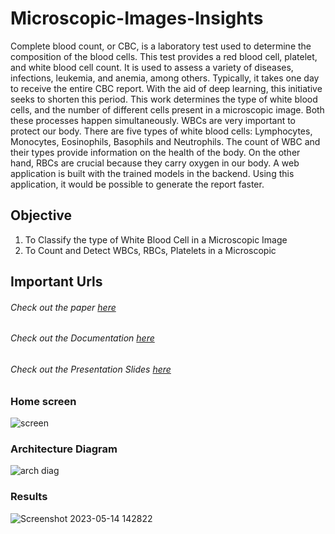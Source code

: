 # Microscopic-Images-Insights

Complete blood count, or CBC, is a laboratory test used to determine the composition of the blood cells. This test provides a red blood cell, platelet, and white blood cell count. It is used to assess a variety of diseases, infections, leukemia, and anemia, among others. Typically, it takes one day to receive the entire CBC report. With the aid of deep learning, this initiative seeks to shorten this period. This work determines the type of white blood cells, and the number of different cells present in a microscopic image. Both these processes happen simultaneously. WBCs are very important to protect our body. There are five types of white blood cells: Lymphocytes, Monocytes, Eosinophils, Basophils and Neutrophils. The count of WBC and their types provide information on the health of the body. On the other hand, RBCs are crucial because they carry oxygen in our body. A web application is built with the trained models in the backend. Using this application, it would be possible to generate the report faster.


## Objective

1. To Classify the type of White Blood Cell in a Microscopic Image
2. To Count and Detect WBCs, RBCs, Platelets in a Microscopic


## Important Urls

###### Check out the paper [here](https://drive.google.com/file/d/1q7F7yJsN4X1ApyHEMW2ZG2uPCq0L9Uu0/view)

###### Check out the Documentation [here](https://docs.google.com/document/d/1ZRJGAcB0T5WsoCLkN_bZp0Pq4MRrPjJyFwJB9ERvuug/edit)

###### Check out the Presentation Slides [here](https://docs.google.com/presentation/d/1dIPWzlUFSkvw3l-gwk53rFemBLb7L2g9ylPJvaW_PyY/edit#slide=id.gd9c453428_0_16)



### Home screen
![screen](https://github.com/bhanuteja2001/Microscopic-Images-Insights/assets/44323155/929c7904-17ba-41ab-96ec-9bcae67b0c02)

### Architecture Diagram
![arch diag](https://github.com/bhanuteja2001/Microscopic-Images-Insights/assets/44323155/18e19047-60e6-46de-88a5-d010810180b8)

### Results
![Screenshot 2023-05-14 142822](https://github.com/bhanuteja2001/Microscopic-Images-Insights/assets/44323155/75acc660-bdb9-4ffb-9016-ec180d25c89e)


